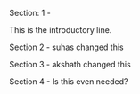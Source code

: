 Section: 1 -


This is the introductory line.


Section 2 - suhas changed this

Section 3 - akshath changed this

Section 4 - Is this even needed?
